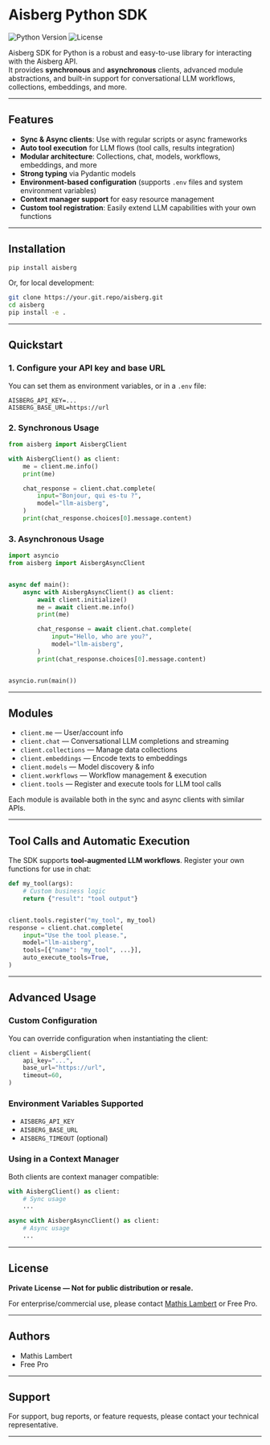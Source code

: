# Aisberg Python SDK

![Python Version](https://img.shields.io/badge/python-3.10%2B-blue)
![License](https://img.shields.io/badge/license-Private-informational)

Aisberg SDK for Python is a robust and easy-to-use library for interacting with the Aisberg API.  
It provides **synchronous** and **asynchronous** clients, advanced module abstractions, and built-in support for
conversational LLM workflows, collections, embeddings, and more.

---

## Features

- **Sync & Async clients**: Use with regular scripts or async frameworks
- **Auto tool execution** for LLM flows (tool calls, results integration)
- **Modular architecture**: Collections, chat, models, workflows, embeddings, and more
- **Strong typing** via Pydantic models
- **Environment-based configuration** (supports `.env` files and system environment variables)
- **Context manager support** for easy resource management
- **Custom tool registration**: Easily extend LLM capabilities with your own functions

---

## Installation

```sh
pip install aisberg
````

Or, for local development:

```sh
git clone https://your.git.repo/aisberg.git
cd aisberg
pip install -e .
```

---

## Quickstart

### 1. **Configure your API key and base URL**

You can set them as environment variables, or in a `.env` file:

```env
AISBERG_API_KEY=...
AISBERG_BASE_URL=https://url
```

### 2. **Synchronous Usage**

```python
from aisberg import AisbergClient

with AisbergClient() as client:
    me = client.me.info()
    print(me)

    chat_response = client.chat.complete(
        input="Bonjour, qui es-tu ?",
        model="llm-aisberg",
    )
    print(chat_response.choices[0].message.content)
```

### 3. **Asynchronous Usage**

```python
import asyncio
from aisberg import AisbergAsyncClient


async def main():
    async with AisbergAsyncClient() as client:
        await client.initialize()
        me = await client.me.info()
        print(me)

        chat_response = await client.chat.complete(
            input="Hello, who are you?",
            model="llm-aisberg",
        )
        print(chat_response.choices[0].message.content)


asyncio.run(main())
```

---

## Modules

* `client.me` — User/account info
* `client.chat` — Conversational LLM completions and streaming
* `client.collections` — Manage data collections
* `client.embeddings` — Encode texts to embeddings
* `client.models` — Model discovery & info
* `client.workflows` — Workflow management & execution
* `client.tools` — Register and execute tools for LLM tool calls

Each module is available both in the sync and async clients with similar APIs.

---

## Tool Calls and Automatic Execution

The SDK supports **tool-augmented LLM workflows**.
Register your own functions for use in chat:

```python
def my_tool(args):
    # Custom business logic
    return {"result": "tool output"}


client.tools.register("my_tool", my_tool)
response = client.chat.complete(
    input="Use the tool please.",
    model="llm-aisberg",
    tools=[{"name": "my_tool", ...}],
    auto_execute_tools=True,
)
```

---

## Advanced Usage

### **Custom Configuration**

You can override configuration when instantiating the client:

```python
client = AisbergClient(
    api_key="...",
    base_url="https://url",
    timeout=60,
)
```

### **Environment Variables Supported**

* `AISBERG_API_KEY`
* `AISBERG_BASE_URL`
* `AISBERG_TIMEOUT` (optional)

### **Using in a Context Manager**

Both clients are context manager compatible:

```python
with AisbergClient() as client:
    # Sync usage
    ...

async with AisbergAsyncClient() as client:
    # Async usage
    ...
```

---

## License

**Private License — Not for public distribution or resale.**

For enterprise/commercial use, please contact [Mathis Lambert](mailto:mathis.lambert@freepro.com) or Free Pro.

---

## Authors

* Mathis Lambert
* Free Pro

---

## Support

For support, bug reports, or feature requests, please contact your technical representative.

---